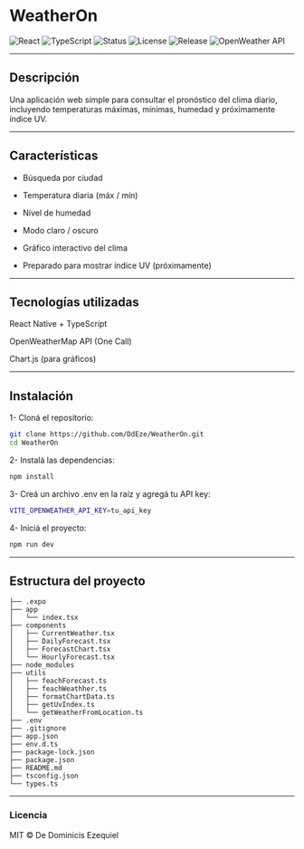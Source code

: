 # WeatherOn

![React](https://img.shields.io/badge/react-18.2.0-blue?logo=react&style=flat)
![TypeScript](https://img.shields.io/badge/typescript-5.0.0-blue?logo=typescript&style=flat)
![Status](https://img.shields.io/badge/status-en%20desarrollo-yellow)
![License](https://img.shields.io/github/license/DdEze/WeatherOn)
![Release](https://img.shields.io/github/v/tag/DdEze/WeatherOn)
![OpenWeather API](https://img.shields.io/badge/api-OpenWeatherMap-FF6B00?style=flat)

---

## Descripción

Una aplicación web simple para consultar el pronóstico del clima diario, incluyendo temperaturas máximas, mínimas, humedad y próximamente índice UV.

---

##  Características

- Búsqueda por ciudad

- Temperatura diaria (máx / mín)

- Nivel de humedad

- Modo claro / oscuro

- Gráfico interactivo del clima

- Preparado para mostrar índice UV (próximamente)

---

## Tecnologías utilizadas

React Native + TypeScript

OpenWeatherMap API (One Call)

Chart.js (para gráficos)

---

## Instalación

1- Cloná el repositorio:

```bash
git clone https://github.com/DdEze/WeatherOn.git
cd WeatherOn
```

2- Instalá las dependencias:
```bash
npm install
```

3- Creá un archivo .env en la raíz y agregá tu API key:

```bash
VITE_OPENWEATHER_API_KEY=tu_api_key
```

4- Iniciá el proyecto:

```bash
npm run dev
```

---

## Estructura del proyecto

```
├── .expo
├── app
│   └── index.tsx
├── components
│   ├── CurrentWeather.tsx
│   ├── DailyForecast.tsx
│   ├── ForecastChart.tsx
│   └── HourlyForecast.tsx
├── node_modules
├── utils
│   ├── feachForecast.ts
│   ├── feachWeathher.ts
│   ├── formatChartData.ts
│   ├── getUvIndex.ts
│   └── getWeatherFromLocation.ts
├── .env
├── .gitignore
├── app.json
├── env.d.ts
├── package-lock.json
├── package.json
├── README.md
├── tsconfig.json
└── types.ts
```

---

### Licencia

MIT © De Dominicis Ezequiel